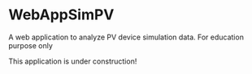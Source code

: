 WebAppSimPV
===========

A web application to analyze PV device simulation data. For education purpose only 

This application is under construction!

